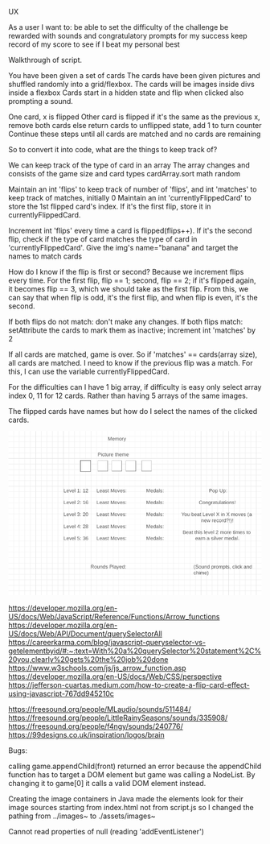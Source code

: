 UX

As a user I want to:
be able to set the difficulty of the challenge
be rewarded with sounds and congratulatory prompts for my success
keep record of my score to see if I beat my personal best 

Walkthrough of script.

You have been given a set of cards
The cards have been given pictures and shuffled randomly into a grid/flexbox.
The cards will be images inside divs inside a flexbox
Cards start in a hidden state and flip when clicked also prompting a sound.

One card, x is flipped
Other card is flipped
    if it's the same as the previous x, remove both cards
        else return cards to unflipped state, add 1 to turn counter
Continue these steps until all cards are matched and no cards are remaining

So to convert it into code, what are the things to keep track of?

We can keep track of the type of card in an array
The array changes and consists of the game size and card types
cardArray.sort math random

Maintain an int 'flips' to keep track of number of 'flips', and int 'matches' to keep track of matches, initially 0
Maintain an int 'currentlyFlippedCard' to store the 1st flipped card's index.
If it's the first flip, store it in currentlyFlippedCard.

Increment int 'flips' every time a card is flipped(flips++).
If it's the second flip, check if the type of card matches the type of card in 'currentlyFlippedCard'.
Give the img's name="banana" and target the names to match cards

How do I know if the flip is first or second? Because we increment flips every time.
For the first flip, flip == 1; second, flip == 2; if it's flipped again, it becomes flip == 3, which we should take as the first flip.
From this, we can say that when flip is odd, it's the first flip, and when flip is even, it's the second.

If both flips do not match: don't make any changes.
If both flips match: setAttribute the cards to mark them as inactive; increment int 'matches' by 2

If all cards are matched, game is over. So if 'matches' == cards(array size), all cards are matched.
I need to know if the previous flip was a match. For this, I can use the variable currentlyFlippedCard.

For the difficulties can I have 1 big array, if difficulty is easy only select array index 0, 11 for 12 cards. Rather than having 5 arrays of the same images.

The flipped cards have names but how do I select the names of the clicked cards.



![Wireframe Image](/assets/images/wireframe.png)

https://developer.mozilla.org/en-US/docs/Web/JavaScript/Reference/Functions/Arrow_functions
https://developer.mozilla.org/en-US/docs/Web/API/Document/querySelectorAll
https://careerkarma.com/blog/javascript-queryselector-vs-getelementbyid/#:~:text=With%20a%20querySelector%20statement%2C%20you,clearly%20gets%20the%20job%20done
https://www.w3schools.com/js/js_arrow_function.asp
https://developer.mozilla.org/en-US/docs/Web/CSS/perspective
https://jefferson-cuartas.medium.com/how-to-create-a-flip-card-effect-using-javascript-767dd945210c

https://freesound.org/people/MLaudio/sounds/511484/
https://freesound.org/people/LittleRainySeasons/sounds/335908/
https://freesound.org/people/f4ngy/sounds/240776/
https://99designs.co.uk/inspiration/logos/brain

Bugs:

calling game.appendChild(front) returned an error because the appendChild function has to target a DOM element but game was calling a NodeList. By changing it to game[0] it calls a valid DOM element instead.

Creating the image containers in Java made the elements look for their image sources starting from index.html not from script.js so I changed the pathing from ../images~ to ./assets/images~

Cannot read properties of null (reading 'addEventListener')